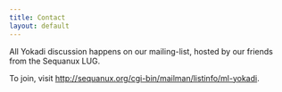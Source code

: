 ```yaml
---
title: Contact
layout: default
---
```

All Yokadi discussion happens on our mailing-list, hosted by our friends from the
Sequanux LUG.

To join, visit <http://sequanux.org/cgi-bin/mailman/listinfo/ml-yokadi>.
